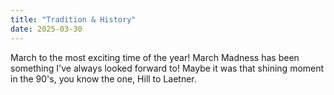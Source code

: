 ```yaml
---
title: "Tradition & History"
date: 2025-03-30
---
```

March to the most exciting time of the year! March Madness has been something I've always looked forward to! Maybe it was that shining moment in the 90's, you know the one, Hill to Laetner.
